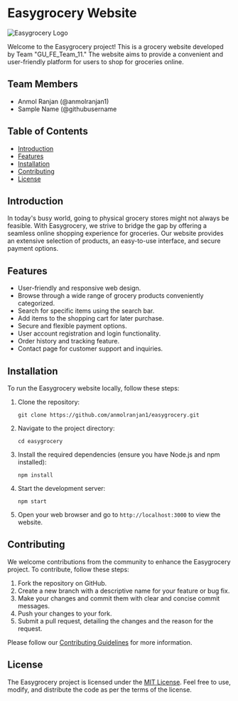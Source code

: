 # Easygrocery Website

![Easygrocery Logo](link_to_logo.png) <!-- Replace with project logo -->

Welcome to the Easygrocery project! This is a grocery website developed by Team "GU_FE_Team_11." The website aims to provide a convenient and user-friendly platform for users to shop for groceries online.

## Team Members
- Anmol Ranjan (@anmolranjan1)
- Sample Name (@githubusername

## Table of Contents
- [Introduction](#introduction)
- [Features](#features)
- [Installation](#installation)
- [Contributing](#contributing)
- [License](#license)

## Introduction
In today's busy world, going to physical grocery stores might not always be feasible. With Easygrocery, we strive to bridge the gap by offering a seamless online shopping experience for groceries. Our website provides an extensive selection of products, an easy-to-use interface, and secure payment options.

## Features
- User-friendly and responsive web design.
- Browse through a wide range of grocery products conveniently categorized.
- Search for specific items using the search bar.
- Add items to the shopping cart for later purchase.
- Secure and flexible payment options.
- User account registration and login functionality.
- Order history and tracking feature.
- Contact page for customer support and inquiries.

## Installation
To run the Easygrocery website locally, follow these steps:

1. Clone the repository:
   ```
   git clone https://github.com/anmolranjan1/easygrocery.git
   ```
2. Navigate to the project directory:
   ```
   cd easygrocery
   ```
3. Install the required dependencies (ensure you have Node.js and npm installed):
   ```
   npm install
   ```
4. Start the development server:
   ```
   npm start
   ```
5. Open your web browser and go to `http://localhost:3000` to view the website.

## Contributing
We welcome contributions from the community to enhance the Easygrocery project. To contribute, follow these steps:

1. Fork the repository on GitHub.
2. Create a new branch with a descriptive name for your feature or bug fix.
3. Make your changes and commit them with clear and concise commit messages.
4. Push your changes to your fork.
5. Submit a pull request, detailing the changes and the reason for the request.

Please follow our [Contributing Guidelines](CONTRIBUTING.md) for more information.

## License
The Easygrocery project is licensed under the [MIT License](LICENSE). Feel free to use, modify, and distribute the code as per the terms of the license.
